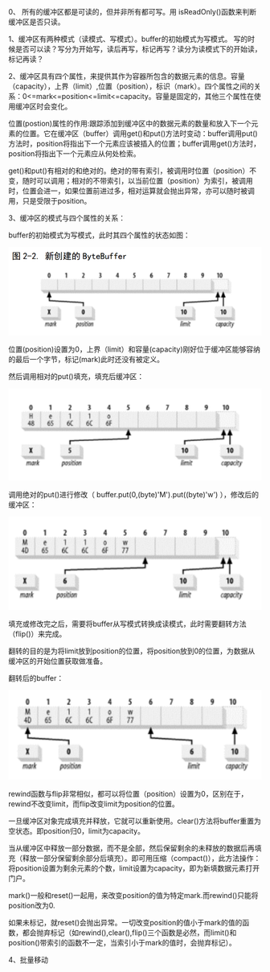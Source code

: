 0、 所有的缓冲区都是可读的，但并非所有都可写。用 isReadOnly\(\)函数来判断缓冲区是否只读。

1、缓冲区有两种模式（读模式、写模式）。buffer的初始模式为写模式。 写的时候是否可以读？写分为开始写，读后再写，标记再写？读分为读模式下的开始读，标记再读？

2、缓冲区具有四个属性，来提供其作为容器所包含的数据元素的信息。容量（capacity），上界（limit）,位置（position），标识（mark）。四个属性之间的关系：0&lt;=mark&lt;=position&lt;=limit&lt;=capacity。容量是固定的，其他三个属性在使用缓冲区时会变化。

位置\(postion\)属性的作用:跟踪添加到缓冲区中的数据元素的数量和放入下一个元素的位置。它在缓冲区（buffer）调用get\(\)和put\(\)方法时变动：buffer调用put\(\)方法时，position将指出下一个元素应该被插入的位置；buffer调用get\(\)方法时，position将指出下一个元素应从何处检索。

get\(\)和put\(\)有相对的和绝对的。绝对的带有索引，被调用时位置（position）不变，随时可以调用；相对的不带索引，以当前位置（position）为索引，被调用时，位置会进一，如果位置前进过多，相对运算就会抛出异常，亦可以随时被调用，只是受限于position。

3、缓冲区的模式与四个属性的关系：

buffer的初始模式为写模式，此时其四个属性的状态如图：

![](/assets/QQ截图20160929135844.png)

位置\(position\)设置为0，上界（limit）和容量\(capacity\)刚好位于缓冲区能够容纳的最后一个字节，标记\(mark\)此时还没有被定义。

然后调用相对的put\(\)填充，填充后缓冲区：

![](/assets/QQ截图20160929162718.png)

调用绝对的put\(\)进行修改（ buffer.put\(0,\(byte\)'M'\).put\(\(byte\)'w'\) ），修改后的缓冲区：

![](/assets/QQ截图20160929163006.png)

填充或修改完之后，需要将buffer从写模式转换成读模式，此时需要翻转方法（flip\(\)）来完成。

翻转的目的是为将limit放到position的位置，将position放到0的位置，为数据从缓冲区的开始位置获取做准备。

翻转后的buffer：

![](/assets/QQ截图20160929165845.png)

rewind函数与flip非常相似，都可以将位置（position）设置为0，区别在于，rewind不改变limit，而flip改变limit为position的位置。

一旦缓冲区对象完成填充并释放，它就可以重新使用。clear\(\)方法将buffer重置为空状态。即position归0，limit为capacity。

当从缓冲区中释放一部分数据，而不是全部，然后保留剩余的未释放的数据后再填充（释放一部分保留剩余部分后填充）。即可用压缩（compact\(\)），此方法操作：将position设置为剩余元素的个数，limit设置为capacity，即为新填数据元素打开门户。

mark\(\)一般和reset\(\)一起用，来改变position的值为特定mark.而rewind\(\)只能将position改为0.

如果未标记，就reset\(\)会抛出异常。一切改变position的值小于mark的值的函数，都会抛弃标记（如rewind\(\),clear\(\),flip\(\)三个函数是必然，而limit\(\)和position\(\)带索引的函数不一定，当索引小于mark的值时，会抛弃标记）。

4、批量移动



